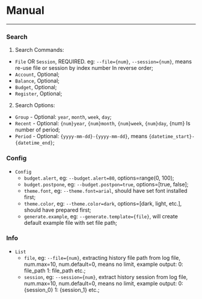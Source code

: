 # Manual

---

### Search


1. Search Commands:

- `File` OR `Session`, REQUIRED. eg: `--file={num}`, `--session={num}`, means re-use file or session by index number In reverse order;
- `Account`, Optional;
- `Balance`, Optional;
- `Budget`, Optional;
- `Register`, Optional;

2. Search Options:

- `Group` - Optional: `year`, `month`, `week`, `day`;
- `Recent` - Optional: `{num}year`, `{num}month`, `{num}week`, `{num}day`, {num} Is number of period;
- `Period` - Optional: `{yyyy-mm-dd}-{yyyy-mm-dd}`, means `{datetime_start}-{datetime_end}`;



### Config

- `Config`
  - `budget.alert`, eg: `--budget.alert=80`, options=range(0, 100);
  - `budget.postpone`, eg: `--budget.postpon=true`, options=[true, false];
  - `theme.font`, eg: `--theme.font=arial`, should have set font installed first;
  - `theme.color`, eg: `--theme.color=dark`, options=[dark, light, etc.], should have prepared first;
  - `generate.example`, eg: `--generate.template={file}`, will create default example file with set file path;


### Info

- `List`
  - `file`, eg: `--file={num}`, extracting history file path from log file, num.max=10, num.default=0, means no limit, example output:
    0: file_path
    1: file_path
    etc.;
  - `session`, eg: `--session={num}`, extract history session from log file, num.max=10, num.default=0, means no limit, example output:
    0: {session_0}
    1: {session_1}
    etc.;
